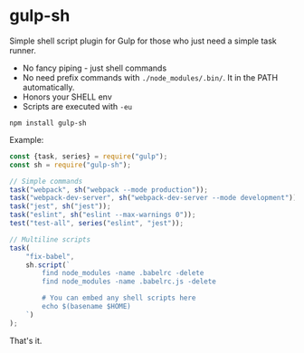# gulp-sh

Simple shell script plugin for Gulp for those who just need a simple task runner.

- No fancy piping - just shell commands
- No need prefix commands with `./node_modules/.bin/`. It in the PATH automatically.
- Honors your SHELL env
- Scripts are executed with `-eu`

```
npm install gulp-sh
```

Example:

```js
const {task, series} = require("gulp");
const sh = require("gulp-sh");

// Simple commands
task("webpack", sh("webpack --mode production"));
task("webpack-dev-server", sh("webpack-dev-server --mode development"));
task("jest", sh("jest"));
task("eslint", sh("eslint --max-warnings 0"));
test("test-all", series("eslint", "jest"));

// Multiline scripts
task(
    "fix-babel",
    sh.script(`
        find node_modules -name .babelrc -delete
        find node_modules -name .babelrc.js -delete

        # You can embed any shell scripts here
        echo $(basename $HOME)
    `)
);
```

That's it.
